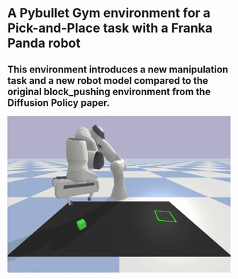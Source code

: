 
# A Pybullet Gym environment for a Pick-and-Place task with a Franka Panda robot

## This environment introduces a new manipulation task and a new robot model compared to the original block_pushing environment from the Diffusion Policy paper.


![Demo](./media/demo.gif)
